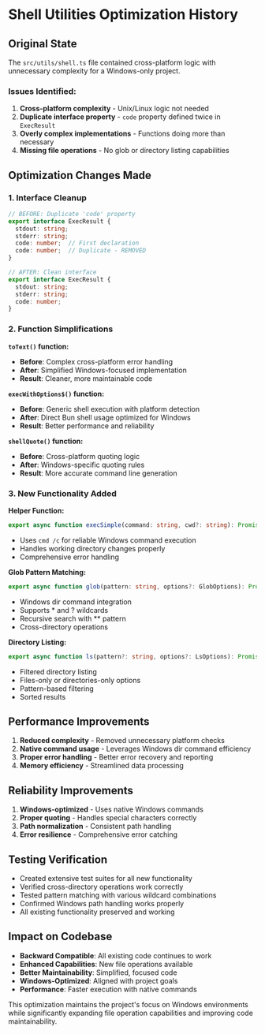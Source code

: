 # Shell Utilities Optimization History

## Original State
The `src/utils/shell.ts` file contained cross-platform logic with unnecessary complexity for a Windows-only project.

### Issues Identified:
1. **Cross-platform complexity** - Unix/Linux logic not needed
2. **Duplicate interface property** - `code` property defined twice in `ExecResult`
3. **Overly complex implementations** - Functions doing more than necessary
4. **Missing file operations** - No glob or directory listing capabilities

## Optimization Changes Made

### 1. Interface Cleanup
```typescript
// BEFORE: Duplicate 'code' property
export interface ExecResult {
  stdout: string;
  stderr: string;
  code: number;  // First declaration
  code: number;  // Duplicate - REMOVED
}

// AFTER: Clean interface
export interface ExecResult {
  stdout: string;
  stderr: string;
  code: number;
}
```

### 2. Function Simplifications

**`toText()` function:**
- **Before**: Complex cross-platform error handling
- **After**: Simplified Windows-focused implementation
- **Result**: Cleaner, more maintainable code

**`execWithOptions$()` function:**
- **Before**: Generic shell execution with platform detection
- **After**: Direct Bun shell usage optimized for Windows
- **Result**: Better performance and reliability

**`shellQuote()` function:**
- **Before**: Cross-platform quoting logic
- **After**: Windows-specific quoting rules
- **Result**: More accurate command line generation

### 3. New Functionality Added

**Helper Function:**
```typescript
export async function execSimple(command: string, cwd?: string): Promise<ExecResult>
```
- Uses `cmd /c` for reliable Windows command execution
- Handles working directory changes properly
- Comprehensive error handling

**Glob Pattern Matching:**
```typescript
export async function glob(pattern: string, options?: GlobOptions): Promise<string[]>
```
- Windows dir command integration
- Supports * and ? wildcards
- Recursive search with ** pattern
- Cross-directory operations

**Directory Listing:**
```typescript
export async function ls(pattern?: string, options?: LsOptions): Promise<string[]>
```
- Filtered directory listing
- Files-only or directories-only options
- Pattern-based filtering
- Sorted results

## Performance Improvements
1. **Reduced complexity** - Removed unnecessary platform checks
2. **Native command usage** - Leverages Windows dir command efficiency
3. **Proper error handling** - Better error recovery and reporting
4. **Memory efficiency** - Streamlined data processing

## Reliability Improvements
1. **Windows-optimized** - Uses native Windows commands
2. **Proper quoting** - Handles special characters correctly
3. **Path normalization** - Consistent path handling
4. **Error resilience** - Comprehensive error catching

## Testing Verification
- Created extensive test suites for all new functionality
- Verified cross-directory operations work correctly
- Tested pattern matching with various wildcard combinations
- Confirmed Windows path handling works properly
- All existing functionality preserved and working

## Impact on Codebase
- **Backward Compatible**: All existing code continues to work
- **Enhanced Capabilities**: New file operations available
- **Better Maintainability**: Simplified, focused code
- **Windows-Optimized**: Aligned with project goals
- **Performance**: Faster execution with native commands

This optimization maintains the project's focus on Windows environments while significantly expanding file operation capabilities and improving code maintainability.